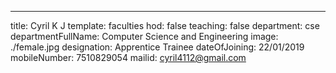 ---
title: Cyril K J
template: faculties
hod: false
teaching: false
department: cse
departmentFullName: Computer Science and Engineering
image: ./female.jpg
designation: Apprentice Trainee
dateOfJoining: 22/01/2019
mobileNumber: 7510829054
mailid: cyril4112@gmail.com
